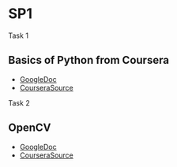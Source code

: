 # SP1
Task 1
## Basics of Python from Coursera
- [GoogleDoc](https://docs.google.com/document/d/1MGT8wG3O0cuUN1qs3j3TYnhPTJt09Tk35FzkdOx0Nws/edit?usp=sharing)
- [CourseraSource](https://www.coursera.org/learn/python-for-applied-data-science-ai)

Task 2
## OpenCV
- [GoogleDoc](https://docs.google.com/document/d/1tLQV0Cr79dpVeCiBzFd3r0fUsv5cYm8gpYtbncRD9Pc/edit?usp=sharing)
- [CourseraSource](https://www.coursera.org/learn/introduction-computer-vision-watson-opencv)
